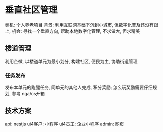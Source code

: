 垂直社区管理
=====================
契机: 个人养老项目
背景: 利用互联网基础下沉到小城市, 但数字化普及还没有跟上,
机会: 寻找一个垂直方向, 帮助本地数字化管理, 不求做大, 但求精美

## 楼道管理
利用企微, 以楼道单元为最小划分, 构建社区, 便民为主, 协助街道管理

### 任务发布
发布本单元的跑腿任务, 同单元的其他人完成, 积分奖励; 怎么玩奖励需要仔细规划, 参考 nga/cs开箱

## 技术方案
api: nestjs
ui4客户: 小程序
ui4员工: 企业小程序
admin: 网页
